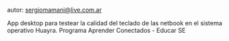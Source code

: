 autor: <sergiomamani@live.com.ar>

App desktop para testear la calidad del teclado de las netbook en el sistema operativo Huayra.
Programa Aprender Conectados - Educar SE